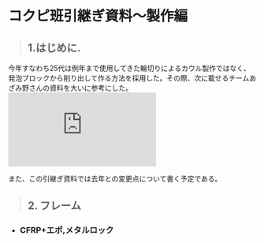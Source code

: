# コクピ班引継ぎ資料～製作編
>## 1.はじめに.
今年すなわち25代は例年まで使用してきた輪切りによるカウル製作ではなく、発泡ブロックから削り出して作る方法を採用した。その際、次に載せるチームあざみ野さんの資料を大いに参考にした。
![2022年秋交流会　チームあざみ野　交流会資料　コクピ編 (1).pdf](https://github.com/user-attachments/files/19749086/2022.1.pdf)

また、この引継ぎ資料では去年との変更点について書く予定である。


>## 2. フレーム
- ### CFRP+エポ,メタルロック

